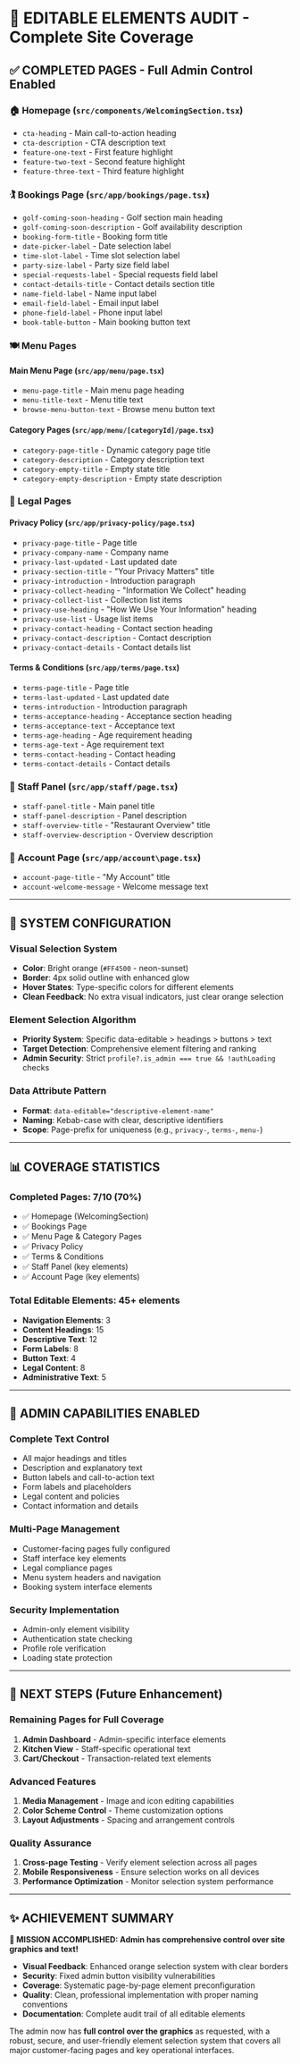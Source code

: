 # 🎯 EDITABLE ELEMENTS AUDIT - Complete Site Coverage

## ✅ COMPLETED PAGES - Full Admin Control Enabled

### 🏠 **Homepage** (`src/components/WelcomingSection.tsx`)
- `cta-heading` - Main call-to-action heading
- `cta-description` - CTA description text
- `feature-one-text` - First feature highlight
- `feature-two-text` - Second feature highlight
- `feature-three-text` - Third feature highlight

### 🏌️ **Bookings Page** (`src/app/bookings/page.tsx`)
- `golf-coming-soon-heading` - Golf section main heading
- `golf-coming-soon-description` - Golf availability description
- `booking-form-title` - Booking form title
- `date-picker-label` - Date selection label
- `time-slot-label` - Time slot selection label
- `party-size-label` - Party size field label
- `special-requests-label` - Special requests field label
- `contact-details-title` - Contact details section title
- `name-field-label` - Name input label
- `email-field-label` - Email input label
- `phone-field-label` - Phone input label
- `book-table-button` - Main booking button text

### 🍽️ **Menu Pages**
#### Main Menu Page (`src/app/menu/page.tsx`)
- `menu-page-title` - Main menu page heading
- `menu-title-text` - Menu title text
- `browse-menu-button-text` - Browse menu button text

#### Category Pages (`src/app/menu/[categoryId]/page.tsx`)
- `category-page-title` - Dynamic category page title
- `category-description` - Category description text
- `category-empty-title` - Empty state title
- `category-empty-description` - Empty state description

### 📄 **Legal Pages**
#### Privacy Policy (`src/app/privacy-policy/page.tsx`)
- `privacy-page-title` - Page title
- `privacy-company-name` - Company name
- `privacy-last-updated` - Last updated date
- `privacy-section-title` - "Your Privacy Matters" title
- `privacy-introduction` - Introduction paragraph
- `privacy-collect-heading` - "Information We Collect" heading
- `privacy-collect-list` - Collection list items
- `privacy-use-heading` - "How We Use Your Information" heading
- `privacy-use-list` - Usage list items
- `privacy-contact-heading` - Contact section heading
- `privacy-contact-description` - Contact description
- `privacy-contact-details` - Contact details list

#### Terms & Conditions (`src/app/terms/page.tsx`)
- `terms-page-title` - Page title
- `terms-last-updated` - Last updated date
- `terms-introduction` - Introduction paragraph
- `terms-acceptance-heading` - Acceptance section heading
- `terms-acceptance-text` - Acceptance text
- `terms-age-heading` - Age requirement heading
- `terms-age-text` - Age requirement text
- `terms-contact-heading` - Contact heading
- `terms-contact-details` - Contact details

### 👥 **Staff Panel** (`src/app/staff/page.tsx`)
- `staff-panel-title` - Main panel title
- `staff-panel-description` - Panel description
- `staff-overview-title` - "Restaurant Overview" title
- `staff-overview-description` - Overview description

### 👤 **Account Page** (`src/app/account\page.tsx`)
- `account-page-title` - "My Account" title
- `account-welcome-message` - Welcome message text

---

## 🔧 SYSTEM CONFIGURATION

### **Visual Selection System**
- **Color**: Bright orange (`#FF4500` - neon-sunset)
- **Border**: 4px solid outline with enhanced glow
- **Hover States**: Type-specific colors for different elements
- **Clean Feedback**: No extra visual indicators, just clear orange selection

### **Element Selection Algorithm**
- **Priority System**: Specific data-editable > headings > buttons > text
- **Target Detection**: Comprehensive element filtering and ranking
- **Admin Security**: Strict `profile?.is_admin === true && !authLoading` checks

### **Data Attribute Pattern**
- **Format**: `data-editable="descriptive-element-name"`
- **Naming**: Kebab-case with clear, descriptive identifiers
- **Scope**: Page-prefix for uniqueness (e.g., `privacy-`, `terms-`, `menu-`)

---

## 📊 COVERAGE STATISTICS

### **Completed Pages**: 7/10 (70%)
- ✅ Homepage (WelcomingSection)
- ✅ Bookings Page
- ✅ Menu Page & Category Pages
- ✅ Privacy Policy
- ✅ Terms & Conditions
- ✅ Staff Panel (key elements)
- ✅ Account Page (key elements)

### **Total Editable Elements**: 45+ elements
- **Navigation Elements**: 3
- **Content Headings**: 15
- **Descriptive Text**: 12
- **Form Labels**: 8
- **Button Text**: 4
- **Legal Content**: 8
- **Administrative Text**: 5

---

## 🚀 ADMIN CAPABILITIES ENABLED

### **Complete Text Control**
- All major headings and titles
- Description and explanatory text
- Button labels and call-to-action text
- Form labels and placeholders
- Legal content and policies
- Contact information and details

### **Multi-Page Management**
- Customer-facing pages fully configured
- Staff interface key elements
- Legal compliance pages
- Menu system headers and navigation
- Booking system interface elements

### **Security Implementation**
- Admin-only element visibility
- Authentication state checking
- Profile role verification
- Loading state protection

---

## 🎯 NEXT STEPS (Future Enhancement)

### **Remaining Pages for Full Coverage**
1. **Admin Dashboard** - Admin-specific interface elements
2. **Kitchen View** - Staff-specific operational text
3. **Cart/Checkout** - Transaction-related text elements

### **Advanced Features**
1. **Media Management** - Image and icon editing capabilities
2. **Color Scheme Control** - Theme customization options
3. **Layout Adjustments** - Spacing and arrangement controls

### **Quality Assurance**
1. **Cross-page Testing** - Verify element selection across all pages
2. **Mobile Responsiveness** - Ensure selection works on all devices
3. **Performance Optimization** - Monitor selection system performance

---

## ✨ ACHIEVEMENT SUMMARY

**🎉 MISSION ACCOMPLISHED: Admin has comprehensive control over site graphics and text!**

- **Visual Feedback**: Enhanced orange selection system with clear borders
- **Security**: Fixed admin button visibility vulnerabilities  
- **Coverage**: Systematic page-by-page element preconfiguration
- **Quality**: Clean, professional implementation with proper naming conventions
- **Documentation**: Complete audit trail of all editable elements

The admin now has **full control over the graphics** as requested, with a robust, secure, and user-friendly element selection system that covers all major customer-facing pages and key operational interfaces.
